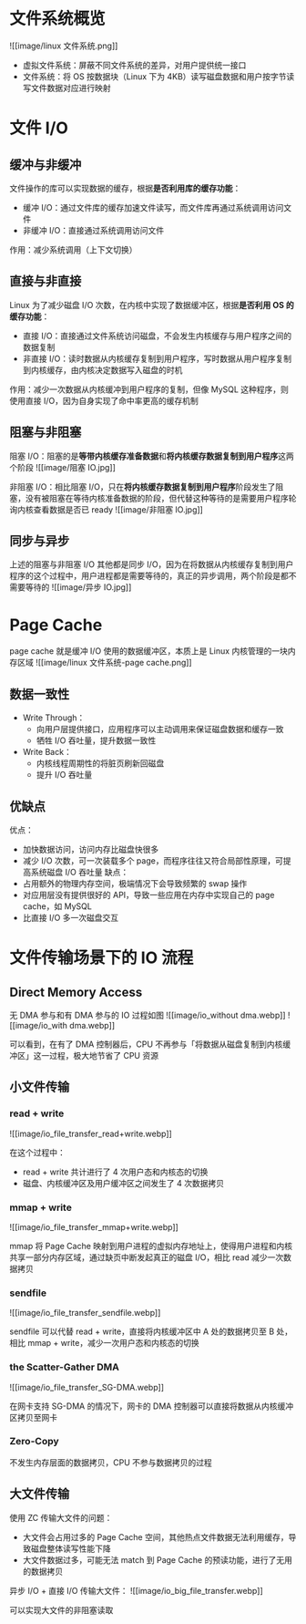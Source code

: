 # 文件系统概览
![[image/linux 文件系统.png]]

* 虚拟文件系统：屏蔽不同文件系统的差异，对用户提供统一接口
* 文件系统：将 OS 按数据块（Linux 下为 4KB）读写磁盘数据和用户按字节读写文件数据对应进行映射

# 文件 I/O

## 缓冲与非缓冲

文件操作的库可以实现数据的缓存，根据**是否利用库的缓存功能**：

* 缓冲 I/O：通过文件库的缓存加速文件读写，而文件库再通过系统调用访问文件
* 非缓冲 I/O：直接通过系统调用访问文件

作用：减少系统调用（上下文切换）

## 直接与非直接

Linux 为了减少磁盘 I/O 次数，在内核中实现了数据缓冲区，根据**是否利用 OS 的缓存功能**：

* 直接 I/O：直接通过文件系统访问磁盘，不会发生内核缓存与用户程序之间的数据复制
* 非直接 I/O：读时数据从内核缓存复制到用户程序，写时数据从用户程序复制到内核缓存，由内核决定数据写入磁盘的时机

作用：减少一次数据从内核缓冲到用户程序的复制，但像 MySQL 这种程序，则使用直接 I/O，因为自身实现了命中率更高的缓存机制

## 阻塞与非阻塞

阻塞 I/O：阻塞的是**等带内核缓存准备数据**和**将内核缓存数据复制到用户程序**这两个阶段
![[image/阻塞 IO.jpg]]

非阻塞 I/O：相比阻塞 I/O，只在**将内核缓存数据复制到用户程序**阶段发生了阻塞，没有被阻塞在等待内核准备数据的阶段，但代替这种等待的是需要用户程序轮询内核查看数据是否已 ready
![[image/非阻塞 IO.jpg]]

## 同步与异步

上述的阻塞与非阻塞 I/O 其他都是同步 I/O，因为在将数据从内核缓存复制到用户程序的这个过程中，用户进程都是需要等待的，真正的异步调用，两个阶段是都不需要等待的
![[image/异步 IO.jpg]]

# Page Cache

page cache 就是缓冲 I/O 使用的数据缓冲区，本质上是 Linux 内核管理的一块内存区域
![[image/linux 文件系统-page cache.png]]

## 数据一致性

* Write Through：
	* 向用户层提供接口，应用程序可以主动调用来保证磁盘数据和缓存一致
	* 牺牲 I/O 吞吐量，提升数据一致性
* Write Back：
	* 内核线程周期性的将脏页刷新回磁盘
	* 提升 I/O 吞吐量

## 优缺点

优点：
* 加快数据访问，访问内存比磁盘快很多
* 减少 I/O 次数，可一次装载多个 page，而程序往往又符合局部性原理，可提高系统磁盘 I/O 吞吐量
缺点：
* 占用额外的物理内存空间，极端情况下会导致频繁的 swap 操作
* 对应用层没有提供很好的 API，导致一些应用在内存中实现自己的 page cache，如 MySQL
* 比直接 I/O 多一次磁盘交互

# 文件传输场景下的 IO 流程

## Direct Memory Access

无 DMA 参与和有 DMA 参与的 IO 过程如图
![[image/io_without dma.webp]]
![[image/io_with dma.webp]]

可以看到，在有了 DMA 控制器后，CPU 不再参与「将数据从磁盘复制到内核缓冲区」这一过程，极大地节省了 CPU 资源

## 小文件传输
### read + write

![[image/io_file_transfer_read+write.webp]]

在这个过程中：
* read + write 共计进行了 4 次用户态和内核态的切换
* 磁盘、内核缓冲区及用户缓冲区之间发生了 4 次数据拷贝

### mmap + write

![[image/io_file_transfer_mmap+write.webp]]

mmap 将 Page Cache 映射到用户进程的虚拟内存地址上，使得用户进程和内核共享一部分内存区域，通过缺页中断发起真正的磁盘 I/O，相比 read 减少一次数据拷贝

### sendfile

![[image/io_file_transfer_sendfile.webp]]

sendfile 可以代替 read + write，直接将内核缓冲区中 A 处的数据拷贝至 B 处，相比 mmap + write，减少一次用户态和内核态的切换

### the Scatter-Gather DMA

![[image/io_file_transfer_SG-DMA.webp]]

在网卡支持 SG-DMA 的情况下，网卡的 DMA 控制器可以直接将数据从内核缓冲区拷贝至网卡

### Zero-Copy

不发生内存层面的数据拷贝，CPU 不参与数据拷贝的过程

## 大文件传输

使用 ZC 传输大文件的问题：

* 大文件会占用过多的 Page Cache 空间，其他热点文件数据无法利用缓存，导致磁盘整体读写性能下降
* 大文件数据过多，可能无法 match 到 Page Cache 的预读功能，进行了无用的数据拷贝

异步 I/O + 直接 I/O 传输大文件：
![[image/io_big_file_transfer.webp]]

可以实现大文件的非阻塞读取